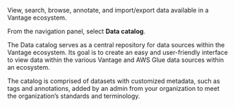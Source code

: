 
View, search, browse, annotate, and import/export data available in a Vantage ecosystem.

From the navigation panel, select **Data catalog**.

The Data catalog serves as a central repository for data sources within the Vantage ecosystem. Its goal is to create an easy and user-friendly interface to view data within the various Vantage and AWS Glue data sources within an ecosystem.

The catalog is comprised of datasets with customized metadata, such as tags and annotations, added by an admin from your organization to meet the organization’s standards and terminology.

